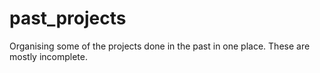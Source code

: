 # past_projects

Organising some of the projects done in the past in one place. These are mostly incomplete.
